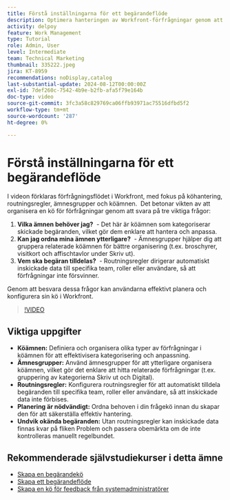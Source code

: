 ```yaml
---
title: Förstå inställningarna för ett begärandeflöde
description: Optimera hanteringen av Workfront-förfrågningar genom att definiera köämnen, använda ämnesgrupper, ange routningsregler, planera i förväg och se till att allt material inte förbises för ökad effektivitet.
activity: delpoy
feature: Work Management
type: Tutorial
role: Admin, User
level: Intermediate
team: Technical Marketing
thumbnail: 335222.jpeg
jira: KT-8959
recommendations: noDisplay,catalog
last-substantial-update: 2024-08-12T00:00:00Z
exl-id: 7def260c-7542-4b9e-b2fb-afa5f79e164b
doc-type: video
source-git-commit: 3fc3a58c829769ca06ffb93971ac75516dfbd5f2
workflow-type: tm+mt
source-wordcount: '287'
ht-degree: 0%

---
```


# Förstå inställningarna för ett begärandeflöde

I videon förklaras förfrågningsflödet i Workfront, med fokus på köhantering, routningsregler, ämnesgrupper och köämnen. &#x200B; Det betonar vikten av att organisera en kö för förfrågningar genom att svara på tre viktiga frågor:

1. **Vilka ämnen behöver jag?** &#x200B; - Det här är köämnen som kategoriserar skickade begäranden, vilket gör dem enklare att hantera och anpassa. &#x200B;
1. **Kan jag ordna mina ämnen ytterligare?** &#x200B; - Ämnesgrupper hjälper dig att gruppera relaterade köämnen för bättre organisering (t.ex. broschyrer, visitkort och affischtavlor under Skriv ut). &#x200B;
1. **Vem ska begäran tilldelas?** &#x200B; - Routningsregler dirigerar automatiskt inskickade data till specifika team, roller eller användare, så att förfrågningar inte försvinner. &#x200B;

Genom att besvara dessa frågor kan användarna effektivt planera och konfigurera sin kö i Workfront. &#x200B;

>[!VIDEO](https://video.tv.adobe.com/v/335222/?quality=12&learn=on&enablevpops)

## Viktiga uppgifter

* **Köämnen:** Definiera och organisera olika typer av förfrågningar i köämnen för att effektivisera kategorisering och anpassning. &#x200B;
* **Ämnesgrupper:** Använd ämnesgrupper för att ytterligare organisera köämnen, vilket gör det enklare att hitta relaterade förfrågningar (t.ex. gruppering av kategorierna Skriv ut och Digital). &#x200B;
* **Routningsregler:** Konfigurera routningsregler för att automatiskt tilldela begäranden till specifika team, roller eller användare, så att inskickade data inte förbises. &#x200B;
* **Planering är nödvändigt:** Ordna behoven i din frågekö innan du skapar den för att säkerställa effektiv hantering. &#x200B;
* **Undvik okända begäranden:** Utan routningsregler kan inskickade data finnas kvar på fliken Problem och passera obemärkta om de inte kontrolleras manuellt regelbundet. &#x200B;

## Rekommenderade självstudiekurser i detta ämne

* [Skapa en begärandekö](/help/manage-work/request-queues/create-a-request-queue.md)
* [Skapa ett begärandeflöde](/help/manage-work/request-queues/create-a-request-flow.md)
* [Skapa en kö för feedback från systemadministratörer](/help/manage-work/request-queues/create-a-system-admin-feedback-request-queue.md)
